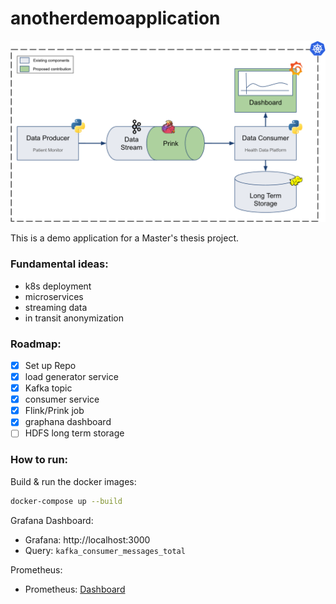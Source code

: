 # anotherdemoapplication

![](else/architecture.png)

This is a demo application for a Master's thesis project.
### Fundamental ideas:
- k8s deployment
- microservices
- streaming data
- in transit anonymization

### Roadmap:
- [x] Set up Repo
- [x] load generator service
- [x] Kafka topic
- [x] consumer service
- [x] Flink/Prink job
- [x] graphana dashboard
- [ ] HDFS long term storage

### How to run:

Build & run the docker images:
```bash
docker-compose up --build
```

Grafana Dashboard:
- Grafana: http://localhost:3000
- Query: ```kafka_consumer_messages_total```

Prometheus:
- Prometheus: [Dashboard](http://localhost:9090/graph?g0.expr=kafka_consumer_messages_total&g0.tab=0&g0.display_mode=lines&g0.show_exemplars=0&g0.range_input=1h)